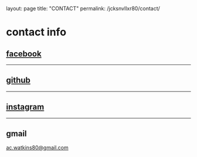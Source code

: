 layout: page
title: "CONTACT"
permalink: /jcksnvllxr80/contact/

# contact info

## [facebook](https://www.facebook.com/ac.watkins80)

---

## [github](https://github.com/jcksnvllxr80)

---

## [instagram](https://www.instagram.com/acwatkins80/)

---

## gmail

ac.watkins80@gmail.com
